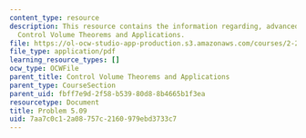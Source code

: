 ```yaml
---
content_type: resource
description: This resource contains the information regarding, advanced fluid mechanics,
  Control Volume Theorems and Applications.
file: https://ol-ocw-studio-app-production.s3.amazonaws.com/courses/2-25-advanced-fluid-mechanics-fall-2013/7aa7c0c12a08757c2160979ebd3733c7_MIT2_25F13_Shapi5.09_Prob.pdf
file_type: application/pdf
learning_resource_types: []
ocw_type: OCWFile
parent_title: Control Volume Theorems and Applications
parent_type: CourseSection
parent_uid: fbff7e9d-2f58-b539-80d8-8b4665b1f3ea
resourcetype: Document
title: Problem 5.09
uid: 7aa7c0c1-2a08-757c-2160-979ebd3733c7
---
```

